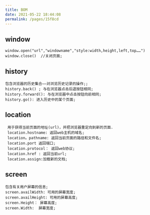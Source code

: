 ```yaml
---
title: BOM
date: 2021-05-22 18:44:08
permalink: /pages/15f8cd
---
```


## window

    window.open("url","windowname","style:width,height,left,top……")
    window.close()  //关闭页面;

## history

    包含浏览器的历史集合——对浏览历史记录的操作;;
    history.back() ; 与在浏览器点击后退按钮相同;
    history.forward(): 与在浏览器中点击按钮向前相同;
    history.go(): 进入历史中的某个页面;

## location

     用于获得当前页面的地址(url)，并把浏览器重定向到新的页面.
     location.hostname: 返回web主机的域名;
     location。pathname: 返回当前页面的路径和文件名;
     location.port 返回端口;
     location.protocol： 返回web协议;
     location.href : 返回当前url;
     location.assign:加载新的文档;

## screen

    包含有关用户屏幕的信息;
    screen.availWidth: 可用的屏幕宽度;
    screen.availHeight: 可用的屏幕高度;
    screen.Height： 屏幕高度;
    screen.Width:  屏幕宽度;
